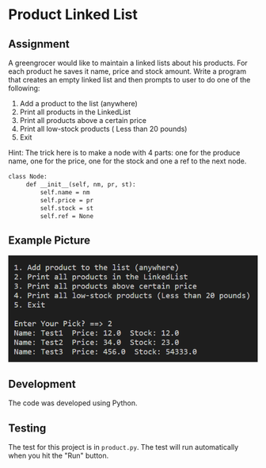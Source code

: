 # Product Linked List

## Assignment

A greengrocer would like to maintain a linked lists about his products. For each product he saves it name, price and stock amount.
Write a program that creates an empty linked list and then prompts to user to do one of the following:

1. Add a product to the list (anywhere)
2. Print all products in the LinkedList
3. Print all products above a certain price
4. Print all low-stock products ( Less than 20 pounds)
5. Exit

Hint: The trick here is to make a node with 4 parts: one for the produce name, one for the price, one for the stock and one a ref to the next node.
```
class Node:
     def __init__(self, nm, pr, st):
         self.name = nm
         self.price = pr
         self.stock = st
         self.ref = None
```

## Example Picture

<img src = "prod.png">


## Development

The code was developed using Python.

## Testing 

The test for this project is in `product.py`. The test will run automatically when you hit the "Run" button.
